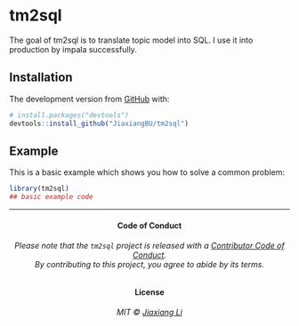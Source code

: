 
<!-- README.md is generated from README.Rmd. Please edit that file -->

# tm2sql

<!-- badges: start -->

<!-- badges: end -->

The goal of tm2sql is to translate topic model into SQL. I use it into
production by impala successfully.

## Installation

The development version from [GitHub](https://github.com/) with:

``` r
# install.packages("devtools")
devtools::install_github("JiaxiangBU/tm2sql")
```

## Example

This is a basic example which shows you how to solve a common problem:

``` r
library(tm2sql)
## basic example code
```

-----

<h4 align="center">

**Code of Conduct**

</h4>

<h6 align="center">

Please note that the `tm2sql` project is released with a [Contributor
Code of Conduct](.github/CODE_OF_CONDUCT.md).<br>By contributing to this
project, you agree to abide by its terms.

</h6>

<h4 align="center">

**License**

</h4>

<h6 align="center">

MIT © [Jiaxiang Li](LICENSE.md)

</h6>
